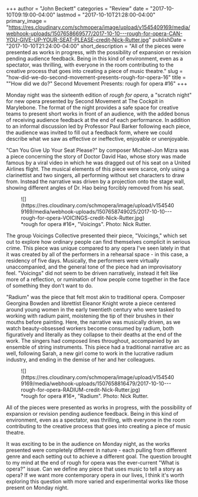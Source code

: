 +++
author = "John Beckett"
categories = "Review"
date = "2017-10-10T09:19:00-04:00"
lastmod = "2017-10-10T21:28:00-04:00"
primary_image = "https://res.cloudinary.com/schmopera/image/upload/v1545409169/media/webhook-uploads/1507658669577/2017-10-10---rough-for-opera-CAN-YOU-GIVE-UP-YOUR-SEAT-PLEASE-credit-Nick-Rutter.jpg"
publishDate = "2017-10-10T21:24:00-04:00"
short_description = "All of the pieces were presented as works in progress, with the possibility of expansion or revision pending audience feedback. Being in this kind of environment, even as a spectator, was thrilling, with everyone in the room contributing to the creative process that goes into creating a piece of music theatre."
slug = "how-did-we-do-second-movement-presents-rough-for-opera-16"
title = "&quot;How did we do?&quot; Second Movement Presents: rough for opera #16"
+++

Monday night was the sixteenth edition of *rough for opera*, a "scratch night" for new opera presented by Second Movement at The Cockpit in Marylebone. The format of the night provides a safe space for creative teams to present short works in front of an audience, with the added bonus of receiving audience feedback at the end of each performance. In addition to an informal discussion led by Professor Paul Barker following each piece, the audience was invited to fill out a feedback form, where we could describe what we saw as effective or ineffective, enjoyable or unenjoyable. 

"Can You Give Up Your Seat Please?" by composer Michael-Jon Mizra was a piece concerning the story of Doctor David Hao, whose story was made famous by a viral video in which he was dragged out of his seat on a United Airlines flight. The musical elements of this piece were scarce, only using a clarinettist and two singers, all performing without set characters to draw from. Instead the narrative was driven by a projection onto the stage wall, showing different angles of Dr. Hao being forcibly removed from his seat.

<figure data-type="image">
![](https://res.cloudinary.com/schmopera/image/upload/v1545409169/media/webhook-uploads/1507658749025/2017-10-10---rough-for-opera-VOICINGS-credit-Nick-Rutter.jpg)
<figcaption>*rough for opera #16*, "Voicings". Photo: Nick Rutter.</figcaption>
</figure>

The group Voicings Collective presented their piece, "Voicings," which set out to explore how ordinary people can find themselves complicit in serious crime. This piece was unique compared to any opera I've seen lately in that it was created by all of the performers in a rehearsal space - in this case, a residency of five days. Musically, the performers were virtually unaccompanied, and the general tone of the piece had an improvisatory feel. "Voicings" did not seem to be driven narratively, instead it felt like more of a reflection, or rumination of how people come together in the face of something they don't want to do. 

"Radium" was the piece that felt most akin to traditional opera. Composer Georgina Bowden and librettist Eleanor Knight wrote a piece centered around young women in the early twentieth century who were tasked to working with radium paint, moistening the tip of their brushes in their mouths before painting. Here, the narrative was musically driven, as we watch beauty-obsessed workers become consumed by radium, both figuratively and literally as they collapse to their deaths at the end of the work. The singers had composed lines throughout, accompanied by an ensemble of string instruments. This piece had a traditional narrative arc as well, following Sarah, a new girl come to work in the lucrative radium industry, and ending in the demise of her and her colleagues.

<figure data-type="image">
![](https://res.cloudinary.com/schmopera/image/upload/v1545409169/media/webhook-uploads/1507658816479/2017-10-10---rough-for-opera-RADIUM-credit-Nick-Rutter.jpg)
<figcaption>*rough for opera #16*, "Radium". Photo: Nick Rutter.</figcaption>
</figure>

All of the pieces were presented as works in progress, with the possibility of expansion or revision pending audience feedback. Being in this kind of environment, even as a spectator, was thrilling, with everyone in the room contributing to the creative process that goes into creating a piece of music theatre.

It was exciting to be in the audience on Monday night, as the works presented were completely different in nature - each pulling from different genre and each setting out to achieve a different goal. The question brought to my mind at the end of rough for opera was the ever-current "What is opera?" issue. Can we define any piece that uses music to tell a story as opera? If we want more contemporary opera in our lives, I think it's worth exploring this question with more varied and experimental works like those present on Monday night.
